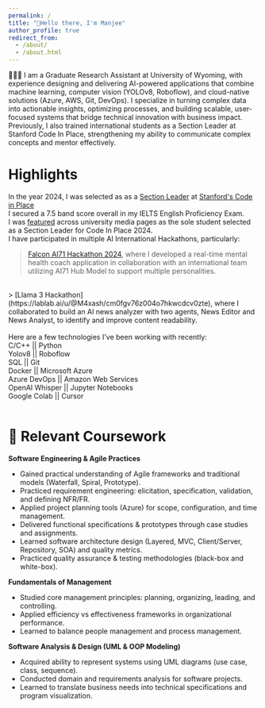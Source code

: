 ```yaml
---
permalink: /
title: "👋Hello there, I'm Manjee"
author_profile: true
redirect_from: 
  - /about/
  - /about.html
---
```


👩🏻‍💻 I am a Graduate Research Assistant at University of Wyoming, with experience designing and delivering AI-powered applications that combine machine learning, computer vision (YOLOv8, Roboflow), and cloud-native solutions (Azure, AWS, Git, DevOps). I specialize in turning complex data into actionable insights, optimizing processes, and building scalable, user-focused systems that bridge technical innovation with business impact. Previously, I also trained international students as a Section Leader at Stanford Code In Place, strengthening my ability to communicate complex concepts and mentor effectively.

# Highlights
In the year 2024, I was selected as as a [Section Leader](https://digitalcredential.stanford.edu/check/FD5D425C196C656CC24C6D5991A113B553F4D0063B561E9963744C6D70AED9C4Y2cxK2hNdkpVYkVLZ3BGMkJMYXM0UlYwdGdxSm4vbnh3ZmZnOEp5QWxUbHlwWGMv) at [Stanford's Code in Place](https://codeinplace.stanford.edu/) 
<br>
I secured a 7.5 band score overall in my IELTS English Proficiency Exam.
<br>
I was [featured](https://www.linkedin.com/posts/fast-nuces-karachi_fastnuces-congratulations-stanforduniversity-activity-7204077987279839232-In4T) across university media pages as the sole student selected as a Section Leader for Code In Place 2024.
<br>
I have participated in multiple AI International Hackathons, particularly:
 > [Falcon AI71 Hackathon 2024](https://lablab.ai/u/@M4xash/cm0gxv92s00ac8ztm2gwf0z0a), where I developed a real-time mental health coach application in collaboration with      an international team utilizing AI71 Hub Model to support multiple personalities.
<br>
 > [Llama 3 Hackathon](https://lablab.ai/u/@M4xash/cm0fgv76z004o7hkwcdcv0zte), where I collaborated to build an AI news analyzer with two agents, News Editor and News           Analyst, to identify and improve content readability.
<br>
<br>
Here are a few technologies I've been working with recently:
<br>
C/C++  || Python
<br>
Yolov8  || Roboflow
<br>
SQL  || Git
<br>
Docker  || Microsoft Azure
<br>
Azure DevOps  || Amazon Web Services
<br>
OpenAI Whisper  || Jupyter Notebooks
<br>
Google Colab  || Cursor
<br>
<br>

# 📘 Relevant Coursework  

**Software Engineering & Agile Practices**  
- Gained practical understanding of Agile frameworks and traditional models (Waterfall, Spiral, Prototype).  
- Practiced requirement engineering: elicitation, specification, validation, and defining NFR/FR.  
- Applied project planning tools (Azure) for scope, configuration, and time management.  
- Delivered functional specifications & prototypes through case studies and assignments.  
- Learned software architecture design (Layered, MVC, Client/Server, Repository, SOA) and quality metrics.  
- Practiced quality assurance & testing methodologies (black-box and white-box).  

**Fundamentals of Management**  
- Studied core management principles: planning, organizing, leading, and controlling.  
- Applied efficiency vs effectiveness frameworks in organizational performance.  
- Learned to balance people management and process management.  

**Software Analysis & Design (UML & OOP Modeling)**  
- Acquired ability to represent systems using UML diagrams (use case, class, sequence).  
- Conducted domain and requirements analysis for software projects.  
- Learned to translate business needs into technical specifications and program visualization.  






